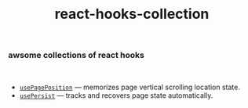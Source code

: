 <div align="center">
  <h1>
    <br/>
    <br/>
    react-hooks-collection
    <br/>
    <br/>
  </h1>
</div>

### awsome collections of react hooks

<br/>

- [`usePagePosition`](./docs/usePagePosition.md) &mdash; memorizes page vertical scrolling location state.
- [`usePersist`](./docs/usePersist.md) &mdash; tracks and recovers page state automatically.
